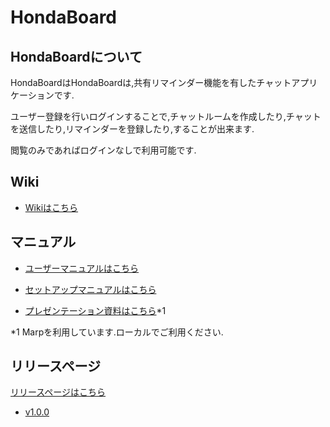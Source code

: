 # HondaBoard

## HondaBoardについて

HondaBoardはHondaBoardは,共有リマインダー機能を有したチャットアプリケーションです.

ユーザー登録を行いログインすることで,チャットルームを作成したり,チャットを送信したり,リマインダーを登録したり,することが出来ます.

閲覧のみであればログインなしで利用可能です.

## Wiki

- [Wikiはこちら](./wiki/)

## マニュアル

- [ユーザーマニュアルはこちら](./wiki/Setup-Manual)

- [セットアップマニュアルはこちら](./wiki/User-Manual)

- [プレゼンテーション資料はこちら](./wiki/Presentation)*1
  
*1 Marpを利用しています.ローカルでご利用ください.

## リリースページ

[リリースページはこちら](https://github.com/marimelon/hondaboard/releases)

- [v1.0.0](https://github.com/marimelon/hondaboard/releases/v1.0.0)